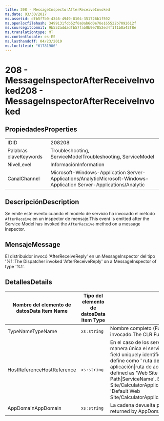 ```yaml
---
title: 208 - MessageInspectorAfterReceiveInvoked
ms.date: 03/30/2017
ms.assetid: dfb5f7b0-4346-4949-8104-351726b1f502
ms.openlocfilehash: 3499131fcb52f0a0ab6d0e78e165522b7092612f
ms.sourcegitcommit: 9b552addadfb57fab0b9e7852ed4f1f1b8a42f8e
ms.translationtype: MT
ms.contentlocale: es-ES
ms.lasthandoff: 04/23/2019
ms.locfileid: "61781906"
---
```

# <a name="208---messageinspectorafterreceiveinvoked"></a><span data-ttu-id="96d1d-102">208 - MessageInspectorAfterReceiveInvoked</span><span class="sxs-lookup"><span data-stu-id="96d1d-102">208 - MessageInspectorAfterReceiveInvoked</span></span>
## <a name="properties"></a><span data-ttu-id="96d1d-103">Propiedades</span><span class="sxs-lookup"><span data-stu-id="96d1d-103">Properties</span></span>  
  
|||  
|-|-|  
|<span data-ttu-id="96d1d-104">ID</span><span class="sxs-lookup"><span data-stu-id="96d1d-104">ID</span></span>|<span data-ttu-id="96d1d-105">208</span><span class="sxs-lookup"><span data-stu-id="96d1d-105">208</span></span>|  
|<span data-ttu-id="96d1d-106">Palabras clave</span><span class="sxs-lookup"><span data-stu-id="96d1d-106">Keywords</span></span>|<span data-ttu-id="96d1d-107">Troubleshooting, ServiceModel</span><span class="sxs-lookup"><span data-stu-id="96d1d-107">Troubleshooting, ServiceModel</span></span>|  
|<span data-ttu-id="96d1d-108">Nivel</span><span class="sxs-lookup"><span data-stu-id="96d1d-108">Level</span></span>|<span data-ttu-id="96d1d-109">Información</span><span class="sxs-lookup"><span data-stu-id="96d1d-109">Information</span></span>|  
|<span data-ttu-id="96d1d-110">Canal</span><span class="sxs-lookup"><span data-stu-id="96d1d-110">Channel</span></span>|<span data-ttu-id="96d1d-111">Microsoft-Windows-Application Server-Applications/Analytic</span><span class="sxs-lookup"><span data-stu-id="96d1d-111">Microsoft-Windows-Application Server-Applications/Analytic</span></span>|  
  
## <a name="description"></a><span data-ttu-id="96d1d-112">Descripción</span><span class="sxs-lookup"><span data-stu-id="96d1d-112">Description</span></span>  
 <span data-ttu-id="96d1d-113">Se emite este evento cuando el modelo de servicio ha invocado el método `AfterReceive` en un inspector de mensaje.</span><span class="sxs-lookup"><span data-stu-id="96d1d-113">This event is emitted after the Service Model has invoked the `AfterReceive` method on a message inspector.</span></span>  
  
## <a name="message"></a><span data-ttu-id="96d1d-114">Mensaje</span><span class="sxs-lookup"><span data-stu-id="96d1d-114">Message</span></span>  
 <span data-ttu-id="96d1d-115">El distribuidor invocó 'AfterReceiveReply' en un MessageInspector del tipo '%1'.</span><span class="sxs-lookup"><span data-stu-id="96d1d-115">The Dispatcher invoked 'AfterReceiveReply' on a MessageInspector of type '%1'.</span></span>  
  
## <a name="details"></a><span data-ttu-id="96d1d-116">Detalles</span><span class="sxs-lookup"><span data-stu-id="96d1d-116">Details</span></span>  
  
|<span data-ttu-id="96d1d-117">Nombre del elemento de datos</span><span class="sxs-lookup"><span data-stu-id="96d1d-117">Data Item Name</span></span>|<span data-ttu-id="96d1d-118">Tipo del elemento de datos</span><span class="sxs-lookup"><span data-stu-id="96d1d-118">Data Item Type</span></span>|<span data-ttu-id="96d1d-119">Descripción</span><span class="sxs-lookup"><span data-stu-id="96d1d-119">Description</span></span>|  
|--------------------|--------------------|-----------------|  
|<span data-ttu-id="96d1d-120">TypeName</span><span class="sxs-lookup"><span data-stu-id="96d1d-120">TypeName</span></span>|`xs:string`|<span data-ttu-id="96d1d-121">Nombre completo (FullName) de CLR del tipo del `MessageInspector` invocado.</span><span class="sxs-lookup"><span data-stu-id="96d1d-121">The CLR FullName of the type of the invoked `MessageInspector`.</span></span>|  
|<span data-ttu-id="96d1d-122">HostReference</span><span class="sxs-lookup"><span data-stu-id="96d1d-122">HostReference</span></span>|`xs:string`|<span data-ttu-id="96d1d-123">En el caso de los servicios hospedados en web, este campo identifica de manera única el servicio en la jerarquía web.</span><span class="sxs-lookup"><span data-stu-id="96d1d-123">For Web-hosted services, this field uniquely identifies the service in the Web hierarchy.</span></span> <span data-ttu-id="96d1d-124">Su formato se define como ' ruta de acceso Virtual de sitio Web de nombre de la aplicación&#124;ruta de acceso Virtual del servicio&#124;ServiceName ".</span><span class="sxs-lookup"><span data-stu-id="96d1d-124">Its format is defined as 'Web Site Name Application Virtual Path&#124;Service Virtual Path&#124;ServiceName'.</span></span> <span data-ttu-id="96d1d-125">Ejemplo: ' Default Web Site/CalculatorApplication&#124;/CalculatorService.svc&#124;CalculatorService'.</span><span class="sxs-lookup"><span data-stu-id="96d1d-125">Example: 'Default Web Site/CalculatorApplication&#124;/CalculatorService.svc&#124;CalculatorService'.</span></span>|  
|<span data-ttu-id="96d1d-126">AppDomain</span><span class="sxs-lookup"><span data-stu-id="96d1d-126">AppDomain</span></span>|`xs:string`|<span data-ttu-id="96d1d-127">La cadena devuelta por AppDomain.CurrentDomain.FriendlyName.</span><span class="sxs-lookup"><span data-stu-id="96d1d-127">The string returned by AppDomain.CurrentDomain.FriendlyName.</span></span>|
